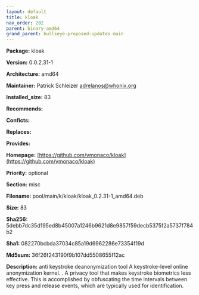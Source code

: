 ```yaml
---
layout: default
title: kloak
nav_order: 202
parent: binary-amd64
grand_parent: bullseye-proposed-updates main
---
```


**Package:** kloak

**Version:** 0:0.2.31-1

**Architecture:**  amd64

**Maintainer:**  Patrick Schleizer <adrelanos@whonix.org>

**Installed_size:**  83

**Recommends:**  

**Conficts:**  

**Replaces:**  

**Provides:**  

**Homepage:**  [https://github.com/vmonaco/kloak](https://github.com/vmonaco/kloak)

**Priority:**  optional

**Section:** misc

**Filename:**  pool/main/k/kloak/kloak_0.2.31-1_amd64.deb

**Size:**  83

**Sha256:**  5debb7dc35d195ed8b45007a1246b9621d8e9857f59decb5375f2a5737f784b2

**Sha1:**  082270bcbda37034c85a19d6962286e73354f19d

**Md5sum:**  36f26f243190f9b107dd5508655f12ac

**Description:** anti keystroke deanonymization tool
 A keystroke-level online anonymization kernel.
 .
 A privacy tool that makes keystroke biometrics less effective. This
 is accomplished by obfuscating the time intervals between key press and
 release events, which are typically used for identification.


